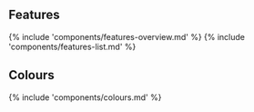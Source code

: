 
## Features

{% include 'components/features-overview.md' %}
{% include 'components/features-list.md' %}

## Colours

{% include 'components/colours.md' %}

<!-- markdownlint-disable MD053 -->
[contributing]: CONTRIBUTING.md
<!-- markdownlint-enable MD053 -->

